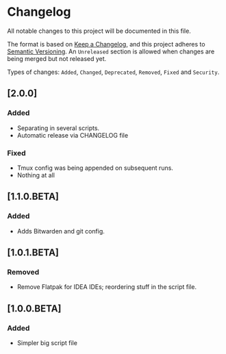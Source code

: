 # Changelog
All notable changes to this project will be documented in this file.

The format is based on [Keep a Changelog](https://keepachangelog.com/en/1.0.0/), and this project adheres to [Semantic Versioning](https://semver.org/spec/v2.0.0.html). An `Unreleased` section is allowed when changes are being merged but not released yet.

Types of changes: `Added`, `Changed`, `Deprecated`, `Removed`, `Fixed` and `Security`.

[//]: # (The latest version must start on line 9. The GitHub Actions of this repo rely on it. You ca use UNRELEASED as the version if you don't want to release.)
## [2.0.0]
### Added
- Separating in several scripts.
- Automatic release via CHANGELOG file
### Fixed
- Tmux config was being appended on subsequent runs.
- Nothing at all

## [1.1.0.BETA]
### Added
- Adds Bitwarden and git config.

## [1.0.1.BETA]
### Removed
- Remove Flatpak for IDEA IDEs; reordering stuff in the script file.

## [1.0.0.BETA]
### Added
- Simpler big script file
